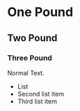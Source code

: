 # One Pound
## Two Pound
### Three Pound

Normal Text.

* List
* Second list item
* Third list item
